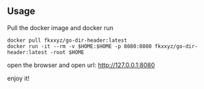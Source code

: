 ## Usage

Pull the docker image and docker run

```shell
docker pull fkxxyz/go-dir-header:latest
docker run -it --rm -v $HOME:$HOME -p 8080:8080 fkxxyz/go-dir-header:latest -root $HOME
```

open the browser and open url: http://127.0.0.1:8080

enjoy it!

